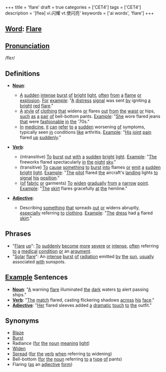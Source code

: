 +++
title = 'flare'
draft = true
categories = ['CET4']
tags = ['CET4']
description = '[fleə] vi.闪耀 vt.使闪亮'
keywords = ['ai words', 'flare']
+++

## [Word](/post/word/): [Flare](/post/flare/)

## [Pronunciation](/post/pronunciation/)
/flɛr/

## Definitions
- **[Noun](/post/noun/)**: 
  - [A](/post/a/) [sudden](/post/sudden/) [intense](/post/intense/) [burst](/post/burst/) [of](/post/of/) [bright](/post/bright/) [light](/post/light/), [often](/post/often/) [from](/post/from/) [a](/post/a/) [flame](/post/flame/) [or](/post/or/) [explosion](/post/explosion/). [For](/post/for/) [example](/post/example/): "[A](/post/a/) [distress](/post/distress/) [signal](/post/signal/) was sent [by](/post/by/) igniting [a](/post/a/) [bright](/post/bright/) [red](/post/red/) [flare](/post/flare/)."
  - [A](/post/a/) [style](/post/style/) [of](/post/of/) [clothing](/post/clothing/) [that](/post/that/) widens [or](/post/or/) flares [out](/post/out/) [from](/post/from/) [the](/post/the/) [waist](/post/waist/) [or](/post/or/) hips, [such](/post/such/) [as](/post/as/) [a](/post/a/) [pair](/post/pair/) [of](/post/of/) bell-bottom pants. [Example](/post/example/): "[She](/post/she/) wore flared jeans [that](/post/that/) were [fashionable](/post/fashionable/) [in](/post/in/) [the](/post/the/) '70s."
  - [In](/post/in/) [medicine](/post/medicine/), [it](/post/it/) [can](/post/can/) [refer](/post/refer/) [to](/post/to/) [a](/post/a/) [sudden](/post/sudden/) worsening [of](/post/of/) symptoms, typically seen [in](/post/in/) conditions [like](/post/like/) arthritis. [Example](/post/example/): "[His](/post/his/) [joint](/post/joint/) [pain](/post/pain/) flared [up](/post/up/) [suddenly](/post/suddenly/)."

- **[Verb](/post/verb/)**:
  - (intransitive) [To](/post/to/) [burst](/post/burst/) [out](/post/out/) [with](/post/with/) [a](/post/a/) [sudden](/post/sudden/) [bright](/post/bright/) [light](/post/light/). [Example](/post/example/): "[The](/post/the/) fireworks flared spectacularly [in](/post/in/) [the](/post/the/) [night](/post/night/) [sky](/post/sky/)."
  - (transitive) [To](/post/to/) [cause](/post/cause/) [something](/post/something/) [to](/post/to/) [burst](/post/burst/) [into](/post/into/) flames [or](/post/or/) [emit](/post/emit/) [a](/post/a/) [sudden](/post/sudden/) [bright](/post/bright/) [light](/post/light/). [Example](/post/example/): "[The](/post/the/) [pilot](/post/pilot/) flared [the](/post/the/) aircraft's [landing](/post/landing/) lights [to](/post/to/) [signal](/post/signal/) [his](/post/his/) [position](/post/position/)."
  - ([of](/post/of/) [fabric](/post/fabric/) [or](/post/or/) garments) [To](/post/to/) [widen](/post/widen/) [gradually](/post/gradually/) [from](/post/from/) [a](/post/a/) [narrow](/post/narrow/) [point](/post/point/). [Example](/post/example/): "[The](/post/the/) [skirt](/post/skirt/) flares gracefully [at](/post/at/) [the](/post/the/) hemline."
  
- **[Adjective](/post/adjective/)**:
  - Describing [something](/post/something/) [that](/post/that/) spreads [out](/post/out/) [or](/post/or/) widens abruptly, [especially](/post/especially/) referring [to](/post/to/) [clothing](/post/clothing/). [Example](/post/example/): "[The](/post/the/) [dress](/post/dress/) had [a](/post/a/) flared [skirt](/post/skirt/)."

## Phrases
- "[Flare](/post/flare/) [up](/post/up/)": [To](/post/to/) [suddenly](/post/suddenly/) [become](/post/become/) [more](/post/more/) [severe](/post/severe/) [or](/post/or/) [intense](/post/intense/), [often](/post/often/) referring [to](/post/to/) [a](/post/a/) [medical](/post/medical/) [condition](/post/condition/) [or](/post/or/) an [argument](/post/argument/).
- "[Solar](/post/solar/) [flare](/post/flare/)": An [intense](/post/intense/) [burst](/post/burst/) [of](/post/of/) [radiation](/post/radiation/) emitted [by](/post/by/) [the](/post/the/) [sun](/post/sun/), [usually](/post/usually/) associated [with](/post/with/) sunspots.
  
## [Example](/post/example/) Sentences
- **[Noun](/post/noun/)**: "[A](/post/a/) warning [flare](/post/flare/) illuminated [the](/post/the/) [dark](/post/dark/) waters [to](/post/to/) alert passing ships."
- **[Verb](/post/verb/)**: "[The](/post/the/) [match](/post/match/) flared, casting flickering shadows [across](/post/across/) [his](/post/his/) [face](/post/face/)."
- **[Adjective](/post/adjective/)**: "[Her](/post/her/) flared sleeves added [a](/post/a/) [dramatic](/post/dramatic/) [touch](/post/touch/) [to](/post/to/) [the](/post/the/) outfit."

## Synonyms
- [Blaze](/post/blaze/)
- [Burst](/post/burst/)
- Radiance ([for](/post/for/) [the](/post/the/) [noun](/post/noun/) [meaning](/post/meaning/) [light](/post/light/))
- [Widen](/post/widen/)
- [Spread](/post/spread/) ([for](/post/for/) [the](/post/the/) [verb](/post/verb/) [when](/post/when/) referring [to](/post/to/) widening)
- Bell-bottom ([for](/post/for/) [the](/post/the/) [noun](/post/noun/) referring [to](/post/to/) [a](/post/a/) [type](/post/type/) [of](/post/of/) pants)
- Flaring ([as](/post/as/) an [adjective](/post/adjective/) [form](/post/form/))

